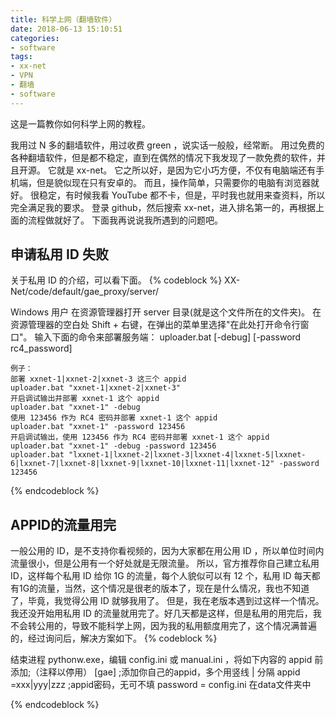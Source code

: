 ```yaml
---
title: 科学上网（翻墙软件）
date: 2018-06-13 15:10:51
categories:
- software
tags:
- xx-net
- VPN
- 翻墙
- software
---
```

这是一篇教你如何科学上网的教程。
<!--more-->
我用过 N 多的翻墙软件，用过收费 green ，说实话一般般，经常断。
用过免费的各种翻墙软件，但是都不稳定，直到在偶然的情况下我发现了一款免费的软件，并且开源。
它就是 xx-net。
它之所以好，是因为它小巧方便，不仅有电脑端还有手机端，但是貌似现在只有安卓的。
而且，操作简单，只需要你的电脑有浏览器就好。
很稳定，有时候我看 YouTube 都不卡，但是，平时我也就用来查资料，所以完全满足我的要求。
登录 github，然后搜索 xx-net，进入排名第一的，再根据上面的流程做就好了。
下面我再说说我所遇到的问题吧。
## 申请私用 ID 失败
关于私用 ID 的介绍，可以看下面。
{% codeblock %}
XX-Net/code/default/gae_proxy/server/

Windows 用户
	在资源管理器打开 server 目录(就是这个文件所在的文件夹)。
	在资源管理器的空白处 Shift + 右键，在弹出的菜单里选择"在此处打开命令行窗口"。
	输入下面的命令来部署服务端：
	uploader.bat <appids> [-debug] [-password rc4_password]

	例子：
	部署 xxnet-1|xxnet-2|xxnet-3 这三个 appid
	uploader.bat "xxnet-1|xxnet-2|xxnet-3"
	开启调试输出并部署 xxnet-1 这个 appid
	uploader.bat "xxnet-1" -debug
	使用 123456 作为 RC4 密码并部署 xxnet-1 这个 appid
	uploader.bat "xxnet-1" -password 123456
	开启调试输出，使用 123456 作为 RC4 密码并部署 xxnet-1 这个 appid
	uploader.bat "xxnet-1" -debug -password 123456
	uploader.bat "lxxnet-1|lxxnet-2|lxxnet-3|lxxnet-4|lxxnet-5|lxxnet-6|lxxnet-7|lxxnet-8|lxxnet-9|lxxnet-10|lxxnet-11|lxxnet-12" -password 123456

{% endcodeblock %}
## APPID的流量用完
一般公用的 ID，是不支持你看视频的，因为大家都在用公用 ID ，所以单位时间内流量很小，但是公用有一个好处就是无限流量。
所以，官方推荐你自己建立私用 ID，这样每个私用 ID 给你 1G 的流量，每个人貌似可以有 12 个，私用 ID 每天都有1G的流量，当然，这个情况是很老的版本了，现在是什么情况，我也不知道了，毕竟，我觉得公用 ID 就够我用了。
但是，我在老版本遇到过这样一个情况。我还没开始用私用 ID 的流量就用完了。好几天都是这样，但是私用的用完后，我不会转公用的，导致不能科学上网，因为我的私用额度用完了，这个情况满普遍的，经过询问后，解决方案如下。
{% codeblock %}

结束进程 pythonw.exe，编辑 config.ini 或 manual.ini ，将如下内容的 appid 前添加;（注释以停用）
[gae]
;添加你自己的appid，多个用竖线 | 分隔
appid =xxx|yyy|zzz
;appid密码，无可不填
password =
config.ini 在data文件夹中

{% endcodeblock %}

